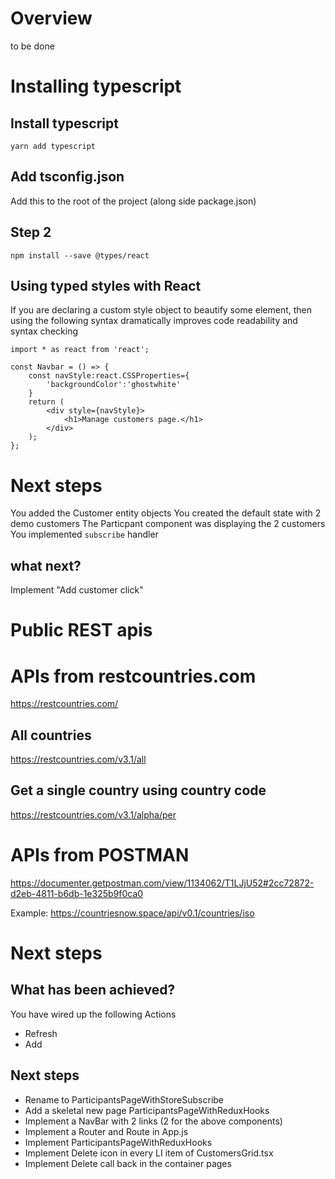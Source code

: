 # Overview
to be done

# Installing typescript

## Install typescript
```
yarn add typescript
```

## Add tsconfig.json
Add this to the root of the project (along side package.json)

## Step 2
```
npm install --save @types/react

```

## Using typed styles with React
If you are declaring a custom style object to beautify some element, then using the following syntax dramatically improves code readability and syntax checking
```
import * as react from 'react';

const Navbar = () => {
    const navStyle:react.CSSProperties={
        'backgroundColor':'ghostwhite'
    }
    return (
        <div style={navStyle}>
            <h1>Manage customers page.</h1>
        </div>
    );
};

```

# Next steps
You added the Customer entity objects
You created the default state with 2 demo customers
The Particpant component was displaying the 2 customers
You implemented `subscribe` handler
## what next?
Implement "Add customer click"


# Public REST apis

# APIs from restcountries.com
https://restcountries.com/


## All countries
https://restcountries.com/v3.1/all


## Get a single country using country code
https://restcountries.com/v3.1/alpha/per

# APIs from POSTMAN
https://documenter.getpostman.com/view/1134062/T1LJjU52#2cc72872-d2eb-4811-b6db-1e325b9f0ca0

Example:
https://countriesnow.space/api/v0.1/countries/iso



# Next steps
## What has been achieved?
You have wired up the following Actions
- Refresh
- Add
## Next steps
- Rename to ParticipantsPageWithStoreSubscribe
- Add a skeletal new page ParticipantsPageWithReduxHooks
- Implement a NavBar with 2 links (2 for the above components)
- Implement a Router and Route in App.js
- Implement ParticipantsPageWithReduxHooks
- Implement Delete icon in every LI item of CustomersGrid.tsx
- Implement Delete call back in the container pages

